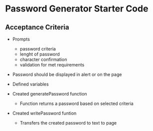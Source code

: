 # Password Generator Starter Code

## Acceptance Criteria

* Prompts
    * password criteria
    * lenght of password
    * character confirmation 
    * validation for met requirements
* Password should be displayed in alert or on the page

* Defined variables
* Created generatePassword function
    * Function returns a password based on selected criteria
* Created writePassword funtion
    * Transfers the created password to text to page